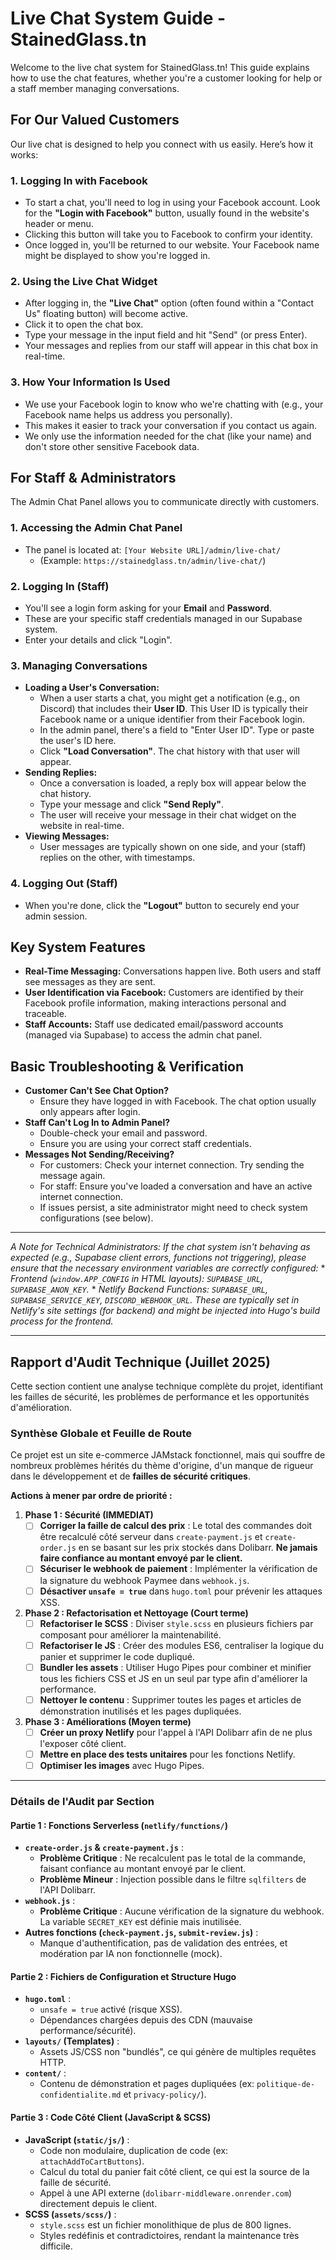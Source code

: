# Live Chat System Guide - StainedGlass.tn

Welcome to the live chat system for StainedGlass.tn! This guide explains how to use the chat features, whether you're a customer looking for help or a staff member managing conversations.

## For Our Valued Customers

Our live chat is designed to help you connect with us easily. Here’s how it works:

### 1. Logging In with Facebook
*   To start a chat, you'll need to log in using your Facebook account. Look for the **"Login with Facebook"** button, usually found in the website's header or menu.
*   Clicking this button will take you to Facebook to confirm your identity.
*   Once logged in, you'll be returned to our website. Your Facebook name might be displayed to show you're logged in.

### 2. Using the Live Chat Widget
*   After logging in, the **"Live Chat"** option (often found within a "Contact Us" floating button) will become active.
*   Click it to open the chat box.
*   Type your message in the input field and hit "Send" (or press Enter).
*   Your messages and replies from our staff will appear in this chat box in real-time.

### 3. How Your Information Is Used
*   We use your Facebook login to know who we're chatting with (e.g., your Facebook name helps us address you personally).
*   This makes it easier to track your conversation if you contact us again.
*   We only use the information needed for the chat (like your name) and don't store other sensitive Facebook data.

## For Staff & Administrators

The Admin Chat Panel allows you to communicate directly with customers.

### 1. Accessing the Admin Chat Panel
*   The panel is located at: `[Your Website URL]/admin/live-chat/`
    *   (Example: `https://stainedglass.tn/admin/live-chat/`)

### 2. Logging In (Staff)
*   You'll see a login form asking for your **Email** and **Password**.
*   These are your specific staff credentials managed in our Supabase system.
*   Enter your details and click "Login".

### 3. Managing Conversations
*   **Loading a User's Conversation:**
    *   When a user starts a chat, you might get a notification (e.g., on Discord) that includes their **User ID**. This User ID is typically their Facebook name or a unique identifier from their Facebook login.
    *   In the admin panel, there's a field to "Enter User ID". Type or paste the user's ID here.
    *   Click **"Load Conversation"**. The chat history with that user will appear.
*   **Sending Replies:**
    *   Once a conversation is loaded, a reply box will appear below the chat history.
    *   Type your message and click **"Send Reply"**.
    *   The user will receive your message in their chat widget on the website in real-time.
*   **Viewing Messages:**
    *   User messages are typically shown on one side, and your (staff) replies on the other, with timestamps.

### 4. Logging Out (Staff)
*   When you're done, click the **"Logout"** button to securely end your admin session.

## Key System Features

*   **Real-Time Messaging:** Conversations happen live. Both users and staff see messages as they are sent.
*   **User Identification via Facebook:** Customers are identified by their Facebook profile information, making interactions personal and traceable.
*   **Staff Accounts:** Staff use dedicated email/password accounts (managed via Supabase) to access the admin chat panel.

## Basic Troubleshooting & Verification

*   **Customer Can't See Chat Option?**
    *   Ensure they have logged in with Facebook. The chat option usually only appears after login.
*   **Staff Can't Log In to Admin Panel?**
    *   Double-check your email and password.
    *   Ensure you are using your correct staff credentials.
*   **Messages Not Sending/Receiving?**
    *   For customers: Check your internet connection. Try sending the message again.
    *   For staff: Ensure you've loaded a conversation and have an active internet connection.
    *   If issues persist, a site administrator might need to check system configurations (see below).

---

*A Note for Technical Administrators:*
*If the chat system isn't behaving as expected (e.g., Supabase client errors, functions not triggering), please ensure that the necessary environment variables are correctly configured:*
    *   *Frontend (`window.APP_CONFIG` in HTML layouts): `SUPABASE_URL`, `SUPABASE_ANON_KEY`.*
    *   *Netlify Backend Functions: `SUPABASE_URL`, `SUPABASE_SERVICE_KEY`, `DISCORD_WEBHOOK_URL`.*
*These are typically set in Netlify's site settings (for backend) and might be injected into Hugo's build process for the frontend.*

---

## Rapport d'Audit Technique (Juillet 2025)

Cette section contient une analyse technique complète du projet, identifiant les failles de sécurité, les problèmes de performance et les opportunités d'amélioration.

### **Synthèse Globale et Feuille de Route**

Ce projet est un site e-commerce JAMstack fonctionnel, mais qui souffre de nombreux problèmes hérités du thème d'origine, d'un manque de rigueur dans le développement et de **failles de sécurité critiques**.

**Actions à mener par ordre de priorité :**

1.  **Phase 1 : Sécurité (IMMEDIAT)**
    *   [ ] **Corriger la faille de calcul des prix** : Le total des commandes doit être recalculé côté serveur dans `create-payment.js` et `create-order.js` en se basant sur les prix stockés dans Dolibarr. **Ne jamais faire confiance au montant envoyé par le client.**
    *   [ ] **Sécuriser le webhook de paiement** : Implémenter la vérification de la signature du webhook Paymee dans `webhook.js`.
    *   [ ] **Désactiver `unsafe = true`** dans `hugo.toml` pour prévenir les attaques XSS.

2.  **Phase 2 : Refactorisation et Nettoyage (Court terme)**
    *   [ ] **Refactoriser le SCSS** : Diviser `style.scss` en plusieurs fichiers par composant pour améliorer la maintenabilité.
    *   [ ] **Refactoriser le JS** : Créer des modules ES6, centraliser la logique du panier et supprimer le code dupliqué.
    *   [ ] **Bundler les assets** : Utiliser Hugo Pipes pour combiner et minifier tous les fichiers CSS et JS en un seul par type afin d'améliorer la performance.
    *   [ ] **Nettoyer le contenu** : Supprimer toutes les pages et articles de démonstration inutilisés et les pages dupliquées.

3.  **Phase 3 : Améliorations (Moyen terme)**
    *   [ ] **Créer un proxy Netlify** pour l'appel à l'API Dolibarr afin de ne plus l'exposer côté client.
    *   [ ] **Mettre en place des tests unitaires** pour les fonctions Netlify.
    *   [ ] **Optimiser les images** avec Hugo Pipes.

---

### **Détails de l'Audit par Section**

#### **Partie 1 : Fonctions Serverless (`netlify/functions/`)**

*   **`create-order.js` & `create-payment.js`** :
    *   **Problème Critique** : Ne recalculent pas le total de la commande, faisant confiance au montant envoyé par le client.
    *   **Problème Mineur** : Injection possible dans le filtre `sqlfilters` de l'API Dolibarr.
*   **`webhook.js`** :
    *   **Problème Critique** : Aucune vérification de la signature du webhook. La variable `SECRET_KEY` est définie mais inutilisée.
*   **Autres fonctions (`check-payment.js`, `submit-review.js`)** :
    *   Manque d'authentification, pas de validation des entrées, et modération par IA non fonctionnelle (mock).

#### **Partie 2 : Fichiers de Configuration et Structure Hugo**

*   **`hugo.toml`** :
    *   `unsafe = true` activé (risque XSS).
    *   Dépendances chargées depuis des CDN (mauvaise performance/sécurité).
*   **`layouts/` (Templates)** :
    *   Assets JS/CSS non "bundlés", ce qui génère de multiples requêtes HTTP.
*   **`content/`** :
    *   Contenu de démonstration et pages dupliquées (ex: `politique-de-confidentialite.md` et `privacy-policy/`).

#### **Partie 3 : Code Côté Client (JavaScript & SCSS)**

*   **JavaScript (`static/js/`)** :
    *   Code non modulaire, duplication de code (ex: `attachAddToCartButtons`).
    *   Calcul du total du panier fait côté client, ce qui est la source de la faille de sécurité.
    *   Appel à une API externe (`dolibarr-middleware.onrender.com`) directement depuis le client.
*   **SCSS (`assets/scss/`)** :
    *   `style.scss` est un fichier monolithique de plus de 800 lignes.
    *   Styles redéfinis et contradictoires, rendant la maintenance très difficile.
